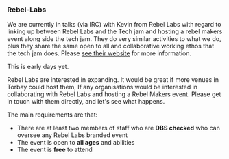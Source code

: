 ### Rebel-Labs

We are currently in talks (via IRC) with Kevin from Rebel Labs with regard to linking up between Rebel Labs and the Tech jam and hosting a rebel makers event along side the tech jam. They do very similar activities to what we do, plus they share the same open to all and collaborative working ethos that the tech jam does. Please [see their website](http://www.rebellabs.co.uk) for more information.

This is early days yet.

Rebel Labs are interested in expanding. It would be great if more venues in Torbay could host them, If any organisations would be interested in collaborating with Rebel Labs and hosting a Rebel Makers event. Please get in touch with them directly, and let's see what happens. 

The main requirements are that:
* There are at least two members of staff who are __DBS checked__ who can oversee any Rebel Labs branded event
* The event is open to __all ages__ and abilities
* The event is __free__ to attend




